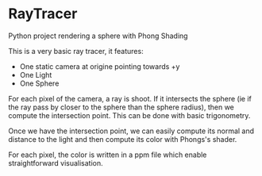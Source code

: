 # RayTracer

Python project rendering a sphere with Phong Shading

This is a very basic ray tracer, it features:
- One static camera at origine pointing towards +y
- One Light
- One Sphere

For each pixel of the camera, a ray is shoot. If it intersects the sphere (ie if the ray pass by closer to the sphere than the sphere radius), then we compute the intersection point. This can be done with basic trigonometry.

Once we have the intersection point, we can easily compute its normal and distance to the light and then compute its color with Phongs's shader.

For each pixel, the color is written in a ppm file which enable straightforward visualisation.
